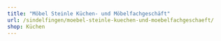 ```yaml
---
title: "Möbel Steinle Küchen- und Möbelfachgeschäft"
url: /sindelfingen/moebel-steinle-kuechen-und-moebelfachgeschaeft/
shop: Küchen
---
```

